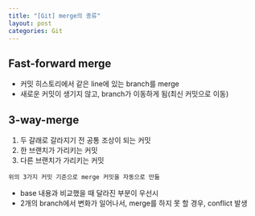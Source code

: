 ```yaml
---
title: "[Git] merge의 종류"
layout: post
categories: Git
--- 
```

 
## Fast-forward merge
- 커밋 히스토리에서 같은 line에 있는 branch를 merge
- 새로운 커밋이 생기지 않고, branch가 이동하게 됨(최신 커밋으로 이동)


## 3-way-merge
1. 두 갈래로 갈라지기 전 공통 조상이 되는 커밋 
2. 한 브랜치가 가리키는 커밋
3. 다른 브랜치가 가리키는 커밋



`위의 3가지 커밋 기준으로 merge 커밋을 자동으로 만듦`

- base 내용과 비교했을 때 달라진 부분이 우선시
- 2개의 branch에서 변화가 일어나서, merge를 하지 못 할 경우, conflict 발생  